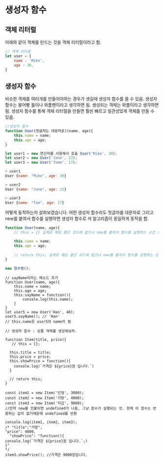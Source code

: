 # 생성자 함수

## 객체 리터럴
아래와 같이 객체를 만드는 것을 객체 리터럴이라고 함. 
``` js
// 객체 리터럴
let user = {
	name : 'Mike',
	age : 30,
}
```

## 생성자 함수
비슷한 객체를 여러개를 만들어야하는 경우가 생길때 생성자 함수를 쓸 수 있음. 생성자 함수는 붕어빵 틀이나 와플팬이라고 생각하면 됨. 생성되는 객체는 와플이라고 생각하면 됨. 생성자 함수를 통해 객체 리터럴을 만들면 훨씬 빠르고 일관성있게 객체를 만들 수 있음.

``` js
//생성자 함수
function User(첫글자는 대문자로)(name, age){
	this.name = name;
	this.age = age;
}

let user1 = new 연산자를 사용해서 호출 User('Mike', 30);
let user2 = new User('Jane', 22);
let user3 = new User('Tome', 17);

> user1
User {name: "Mike", age: 30}

> user2
User {name: "Jane", age: 22}

> user3
User {name: "Tom", age: 17}
```
어떻게 동작하는지 살펴보겠습니다. 어떤 생성자 함수라도 첫글자를 대문자로 그리고 new를 붙여서 함수를 실행하면 생성자 함수로 저 알고리즘이 동일하게 동작을 함.
```js
function User(name, age){
	// this = {} 실제로 해당 줄은 코드에 없으나 new를 붙여서 함수를 실행하는 순간 이 방식으로 알고리즘이 동작함

	this.name = name;
	this.age = age;
	
	// return this; 실제로 해당 줄은 코드에 없으나 new를 붙여서 함수를 실행하는 순간 이 방식으로 알고리즘이 동작함
}

new 함수명();
```

``` 
// sayName이라는 메소드 추가
function User(name, age){
	this.name = name;
	this.age = age;
	this.sayName = function(){
		console.log(this.name);
	}
}
let user5 = new User('Han', 40);
user5.sayName(); // 'Han'
// this.name은 user5의 name이 됨
```
```
// 생성자 함수 : 상품 객체를 생성해보자.

function Item(title, price){
   // this = {};
  
  this.title = title;
  this.price = price;
  this.showPrice = function(){
    console.log(`가격은 ${price}원 입니다.`)
  }
  
  // return this;
}

const item1 = new Item('인형', 3000);
const item2 = new Item('가방', 4000);
const item3 = new Item('지갑', 9000);
//만약 new를 안붙이면 undefined가 나옴, 그냥 함수가 실행되는 것. 현재 이 함수는 반환하는 값이 없기때문에 undefined를 반환

console.log(item1, item2, item3);
/* "title":"가방",
"price": 4000,
  "showPrice": "function(){
console.log(`가격은 ${price}원 입니다.`;)
}"
*/
item3.showPrice(); //가격은 9000원입니다.
```